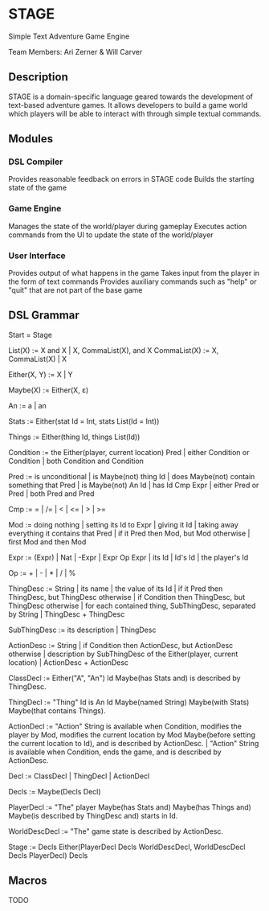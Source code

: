 # STAGE
Simple Text Adventure Game Engine

Team Members: Ari Zerner & Will Carver

## Description
STAGE is a domain-specific language geared towards the development of text-based adventure games.  It allows developers to build a game world which players will be able to interact with through simple textual commands.

## Modules
### DSL Compiler
Provides reasonable feedback on errors in STAGE code
Builds the starting state of the game
### Game Engine
Manages the state of the world/player during gameplay
Executes action commands from the UI to update the state of the world/player
### User Interface
Provides output of what happens in the game
Takes input from the player in the form of text commands
Provides auxiliary commands such as "help" or "quit" that are not part of the base game


## DSL Grammar
Start = Stage

List(X) := X and X | X, CommaList(X), and X
CommaList(X) := X, CommaList(X) | X

Either(X, Y) := X | Y

Maybe(X) := Either(X, ε)

An := a | an

Stats := Either(stat Id = Int, stats List(Id = Int))

Things := Either(thing Id, things List(Id))

Condition := the Either(player, current location) Pred | either Condition or Condition | both Condition and Condition

Pred := is unconditional | is Maybe(not) thing Id | does Maybe(not) contain something that Pred | is Maybe(not) An Id | has Id Cmp Expr | either Pred or Pred | both Pred and Pred

Cmp := = | /= | < | <= | > | >=

Mod := doing nothing | setting its Id to Expr | giving it Id | taking away everything it contains that Pred | if it Pred then Mod, but Mod otherwise | first Mod and then Mod

Expr := (Expr) | Nat | -Expr | Expr Op Expr | its Id | Id's Id | the player's Id

Op := + | - | * | / | %

ThingDesc := String | its name | the value of its Id | if it Pred then ThingDesc, but ThingDesc otherwise | if Condition then ThingDesc, but ThingDesc otherwise | for each contained thing, SubThingDesc, separated by String | ThingDesc + ThingDesc

SubThingDesc := its description | ThingDesc

ActionDesc := String | if Condition then ActionDesc, but ActionDesc otherwise | description by SubThingDesc of the Either(player, current location) | ActionDesc + ActionDesc

ClassDecl := Either("A", "An") Id Maybe(has Stats and) is described by ThingDesc.

ThingDecl := "Thing" Id is An Id Maybe(named String) Maybe(with Stats) Maybe(that contains Things).

ActionDecl := "Action" String is available when Condition, modifies the player by Mod, modifies the current location by Mod Maybe(before setting the current location to Id), and is described by ActionDesc. | "Action" String is available when Condition, ends the game, and is described by ActionDesc.

Decl := ClassDecl | ThingDecl | ActionDecl

Decls := Maybe(Decls Decl)

PlayerDecl := "The" player Maybe(has Stats and) Maybe(has Things and) Maybe(is described by ThingDesc and) starts in Id.

WorldDescDecl := "The" game state is described by ActionDesc.

Stage := Decls Either(PlayerDecl Decls WorldDescDecl, WorldDescDecl Decls PlayerDecl) Decls

## Macros
TODO
